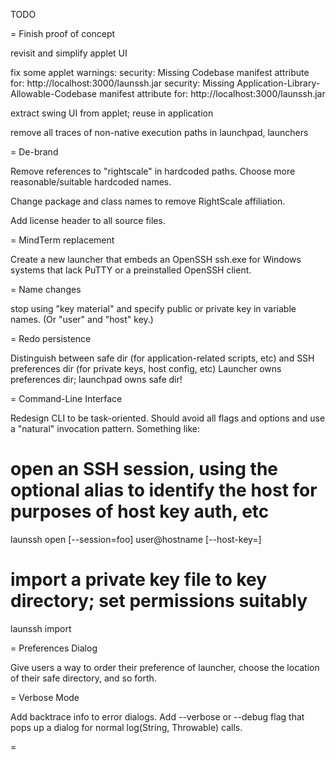 TODO

= Finish proof of concept

revisit and simplify applet UI

fix some applet warnings:
security: Missing Codebase manifest attribute for: http://localhost:3000/launssh.jar
security: Missing Application-Library-Allowable-Codebase manifest attribute for: http://localhost:3000/launssh.jar

extract swing UI from applet; reuse in application

remove all traces of non-native execution paths in launchpad, launchers

= De-brand

Remove references to "rightscale" in hardcoded paths. Choose more reasonable/suitable hardcoded names.

Change package and class names to remove RightScale affiliation.

Add license header to all source files.

= MindTerm replacement

Create a new launcher that embeds an OpenSSH ssh.exe for Windows systems that lack PuTTY or a preinstalled OpenSSH client.

= Name changes

stop using "key material" and specify public or private key in variable names. (Or "user" and "host" key.)

= Redo persistence 

Distinguish between safe dir (for application-related scripts, etc) and SSH preferences dir (for private keys, host config, etc)
Launcher owns preferences dir; launchpad owns safe dir!

= Command-Line Interface

Redesign CLI to be task-oriented. Should avoid all flags and options and use a "natural" invocation pattern. Something like:

# open an SSH session, using the optional alias to identify the host for purposes of host key auth, etc
launssh open [--session=foo] user@hostname [--host-key=<host public key>]

# import a private key file to key directory; set permissions suitably
launssh import <base64 ppk file or OpenSSH private key block>

= Preferences Dialog

Give users a way to order their preference of launcher, choose the location of their safe directory, and so forth.

= Verbose Mode

Add backtrace info to error dialogs. Add --verbose or --debug flag that pops up a dialog for normal log(String, Throwable) calls.

= 